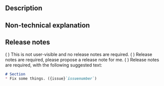 <!-- Thank you for submitting a pull request! Find more information in our development guide at https://github.com/trinodb/trino/blob/master/.github/DEVELOPMENT.md and contact us on #dev in Slack. -->
<!-- Provide an overview of the PR for maintainers and reviewers. -->
## Description



<!-- Provide a user-friendly explanation, keep it brief if it isn't user-visible. -->
## Non-technical explanation



<!-- Mark the appropriate option with an (x). Propose a release note if you can. -->
## Release notes

( ) This is not user-visible and no release notes are required.
( ) Release notes are required, please propose a release note for me.
( ) Release notes are required, with the following suggested text:

```markdown
# Section
* Fix some things. ({issue}`issuenumber`)
```
